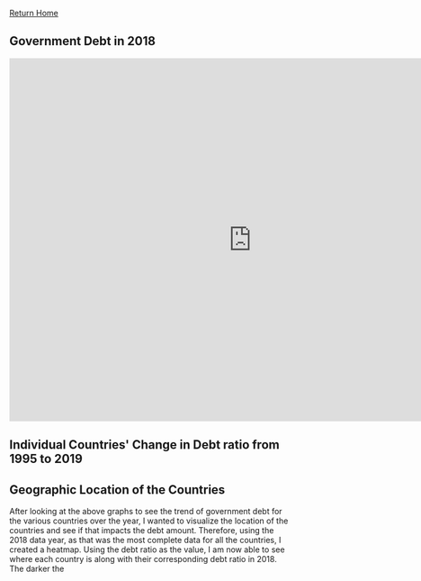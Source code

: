 [Return Home](/README.md)

## Government Debt in 2018
<iframe src="https://data.oecd.org/chart/61IP" width="860" height="645" style="border: 0" mozallowfullscreen="true" webkitallowfullscreen="true" allowfullscreen="true"><a href="https://data.oecd.org/chart/61IP" target="_blank">OECD Chart: General government debt, Total, % of GDP, Annual, 2018</a></iframe>


## Individual Countries' Change in Debt ratio from 1995 to 2019

<div class="flourish-embed flourish-chart" data-src="visualisation/3180907" data-url="https://flo.uri.sh/visualisation/3180907/embed"><script src="https://public.flourish.studio/resources/embed.js"></script></div>

## Geographic Location of the Countries 
After looking at the above graphs to see the trend of government debt for the various countries over the year, I wanted to visualize the location of the countries and see if that impacts the debt amount. 
Therefore, using the 2018 data year, as that was the most complete data for all the countries, I created a heatmap. Using the debt ratio as the value, I am now able to see where each country is along with their corresponding debt ratio in 2018. The darker the 

<div class="flourish-embed flourish-map" data-src="visualisation/3190075" data-url="https://flo.uri.sh/visualisation/3190075/embed"><script src="https://public.flourish.studio/resources/embed.js"></script></div>
